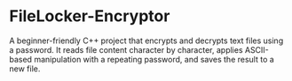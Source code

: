 # FileLocker-Encryptor
A beginner-friendly C++ project that encrypts and decrypts text files using a password. It reads file content character by character, applies ASCII-based manipulation with a repeating password, and saves the result to a new file.
